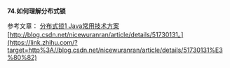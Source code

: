 **74.如何理解分布式锁**

参考文章：
[分布式锁1 Java常用技术方案](https://link.zhihu.com/?target=http%3A//blog.csdn.net/zheng0518/article/details/51607063)
[http://blog.csdn.net/nicewuranran/article/details/51730131。](https://link.zhihu.com/?target=http%3A//blog.csdn.net/nicewuranran/article/details/51730131%E3%80%82)

